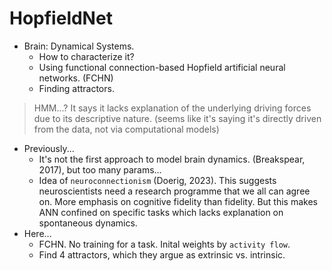 # HopfieldNet
- Brain: Dynamical Systems.
	- How to characterize it?
	- Using functional connection-based Hopfield artificial neural networks. (FCHN)
	- Finding attractors.

> HMM...? It says it lacks explanation of the underlying driving forces due to its descriptive nature. (seems like it's saying it's directly driven from the data, not via computational models)

- Previously...
	- It's not the first approach to model brain dynamics. (Breakspear, 2017), but too many params...
	- Idea of `neuroconnectionism` (Doerig, 2023). This suggests neuroscientists need a research programme that we all can agree on. More emphasis on cognitive fidelity than fidelity. But this makes ANN confined on specific tasks which lacks explanation on spontaneous dynamics.
- Here...
	- FCHN. No training for a task. Inital weights by `activity flow`.
	- Find 4 attractors, which they argue as extrinsic vs. intrinsic.
	







